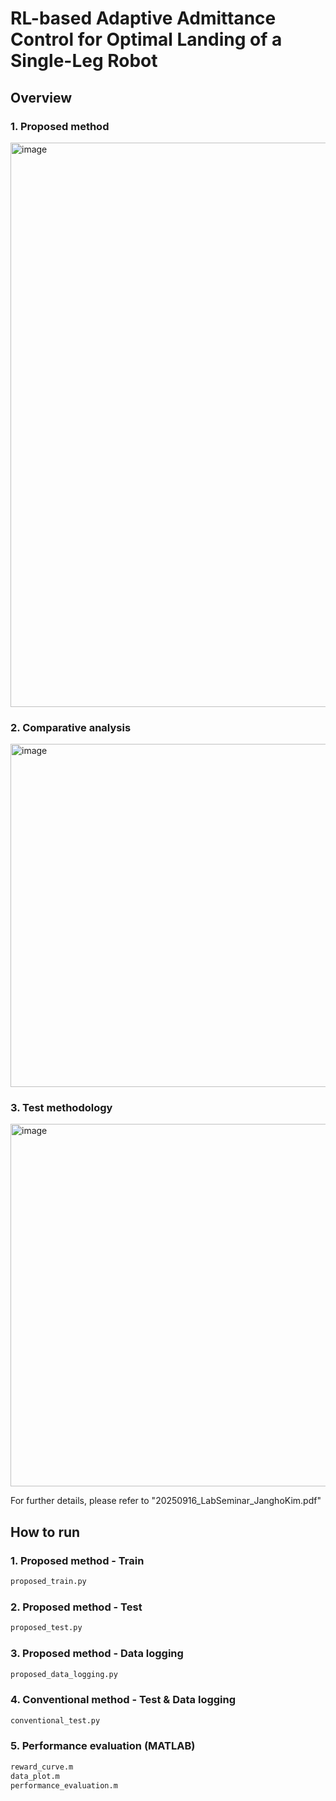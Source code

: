 # RL-based Adaptive Admittance Control for Optimal Landing of a Single-Leg Robot

## Overview
### 1. Proposed method
<img width="2187" height="903" alt="image" src="https://github.com/user-attachments/assets/d6e03bf6-c3dd-48ac-a9a3-6d28f126a8c0" />

### 2. Comparative analysis
<img width="1441" height="549" alt="image" src="https://github.com/user-attachments/assets/2ce9038c-a2de-42f7-8950-26b9cdd47bf8" />

### 3. Test methodology
<img width="1480" height="580" alt="image" src="https://github.com/user-attachments/assets/9e2ed8df-d725-466a-962f-938b49b9ba54" />

For further details, please refer to "20250916_LabSeminar_JanghoKim.pdf"


## How to run
### 1. Proposed method - Train
```bash
proposed_train.py
```
### 2. Proposed method - Test
```bash
proposed_test.py
```
### 3. Proposed method - Data logging
```bash
proposed_data_logging.py
```
### 4. Conventional method - Test & Data logging
```bash
conventional_test.py
```
### 5. Performance evaluation (MATLAB)
```bash
reward_curve.m
data_plot.m
performance_evaluation.m
```
